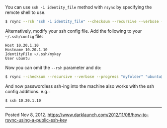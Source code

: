 You can use `ssh -i identity_file` method with `rsync` by specifying the
remote shell to use.

```bash
$ rsync --rsh "ssh -i identity_file" --checksum --recursive --verbose --progress "myfolder" "ubuntu@10.20.1.10:/home/ubuntu/"
```

Alternatively, modify your ssh config file. Add the following to your `~/.ssh/config` file:

```
Host 10.20.1.10
Hostname 10.20.1.10
IdentityFile ~/.ssh/mykey
User ubuntu
```

Now you can omit the `--rsh` parameter and do:

```bash
$ rsync --checksum --recursive --verbose --progress "myfolder" "ubuntu@10.20.1.10:/home/ubuntu/"
```

And now passwordless ssh-ing into the machine also works with the ssh config additions. e.g.:

```bash
$ ssh 10.20.1.10
```

---

Posted Nov 8, 2012.
https://www.darklaunch.com/2012/11/08/how-to-rsync-using-a-public-ssh-key